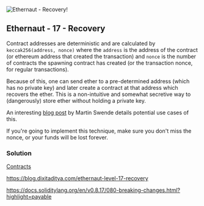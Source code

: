 ![Ethernaut - Recovery!](https://ethernaut.openzeppelin.com/imgs/BigLevel17.svg)

## Ethernaut - 17 - Recovery

Contract addresses are deterministic and are calculated by ```keccak256(address, nonce)``` where the ```address``` is the address of the contract (or ethereum address that created the transaction) and ```nonce``` is the number of contracts the spawning contract has created (or the transaction nonce, for regular transactions).

Because of this, one can send ether to a pre-determined address (which has no private key) and later create a contract at that address which recovers the ether. This is a non-intuitive and somewhat secretive way to (dangerously) store ether without holding a private key.

An interesting [blog post](https://swende.se/blog/Ethereum_quirks_and_vulns.html) by Martin Swende   details potential use cases of this.

If you're going to implement this technique, make sure you don't miss the nonce, or your funds will be lost forever.

### Solution
[Contracts](./17-Recovery/)

https://blog.dixitaditya.com/ethernaut-level-17-recovery

https://docs.soliditylang.org/en/v0.8.17/080-breaking-changes.html?highlight=payable


